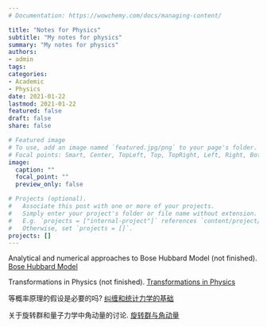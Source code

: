 ```yaml
---
# Documentation: https://wowchemy.com/docs/managing-content/

title: "Notes for Physics"
subtitle: "My notes for physics"
summary: "My notes for physics"
authors: 
- admin
tags: 
categories: 
- Academic
- Physics
date: 2021-01-22
lastmod: 2021-01-22
featured: false
draft: false
share: false

# Featured image
# To use, add an image named `featured.jpg/png` to your page's folder.
# Focal points: Smart, Center, TopLeft, Top, TopRight, Left, Right, BottomLeft, Bottom, BottomRight.
image:
  caption: ""
  focal_point: ""
  preview_only: false

# Projects (optional).
#   Associate this post with one or more of your projects.
#   Simply enter your project's folder or file name without extension.
#   E.g. `projects = ["internal-project"]` references `content/project/deep-learning/index.md`.
#   Otherwise, set `projects = []`.
projects: []
---
```


<!-- {{<embed-pdf src="content.pdf">}} -->

Analytical and numerical approaches to Bose Hubbard Model (not finished).
<a href="BHM.pdf"> Bose Hubbard Model </a>

Transformations in Physics (not finished).
<a href="transf.pdf"> Transformations in Physics </a>

等概率原理的假设是必要的吗?
<a href="Entanglement and statistic mechanics.pdf"> 纠缠和统计力学的基础 </a>

关于旋转群和量子力学中角动量的讨论.
<a href="RotationGroup.pdf"> 旋转群与角动量 </a>
